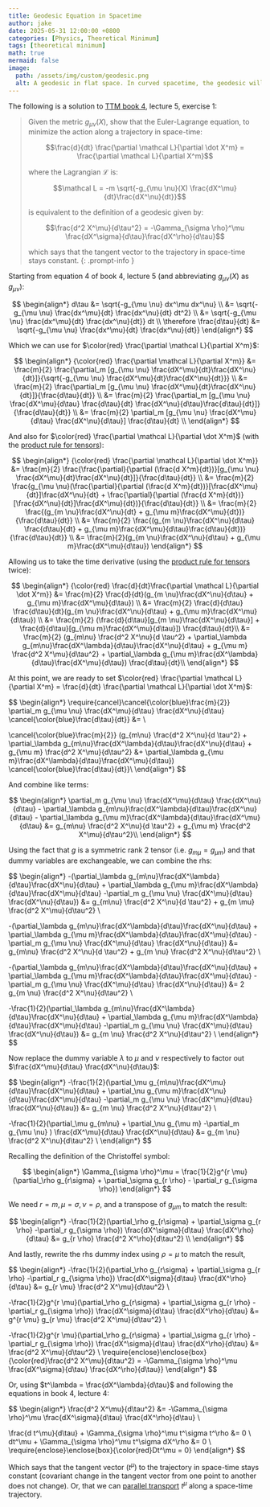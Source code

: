 ```yaml
---
title: Geodesic Equation in Spacetime
author: jake
date: 2025-05-31 12:00:00 +0800
categories: [Physics, Theoretical Minimum]
tags: [theoretical minimum]
math: true
mermaid: false
image:
  path: /assets/img/custom/geodesic.png
  alt: A geodesic in flat space. In curved spacetime, the geodesic will be a curve.
---
```


The following is a solution to [TTM book 4](https://theoreticalminimum.com/courses/general-relativity/2012/fall), lecture 5, exercise 1:

> Given the metric $g_{\mu \nu}(X)$, show that the Euler-Lagrange equation, to minimize the action along a trajectory in space-time:
> 
> $$\frac{d}{dt} \frac{\partial \mathcal L}{\partial \dot X^m} = \frac{\partial \mathcal L}{\partial X^m}$$
> 
> where the Lagrangian $\mathcal L$ is:
> 
> $$\mathcal L = -m \sqrt{-g_{\mu \nu}(X) \frac{dX^\mu}{dt}\frac{dX^\nu}{dt}}$$
> 
> is equivalent to the definition of a geodesic given by:
> 
> $$\frac{d^2 X^\mu}{d\tau^2} = -\Gamma_{\sigma \rho}^\mu \frac{dX^\sigma}{d\tau}\frac{dX^\rho}{d\tau}$$
> 
> which says that the tangent vector to the trajectory in space-time stays constant.
{: .prompt-info }

Starting from equation 4 of book 4, lecture 5 (and abbreviating $g_{\mu \nu}(X)$ as $g_{\mu \nu}$):

$$
\begin{align*}
d\tau &= \sqrt{-g_{\mu \nu} dx^\mu dx^\nu} \\
&= \sqrt{-g_{\mu \nu} \frac{dx^\mu}{dt} \frac{dx^\nu}{dt} dt^2} \\
&= \sqrt{-g_{\mu \nu} \frac{dx^\mu}{dt} \frac{dx^\nu}{dt}} dt \\
\therefore \frac{d\tau}{dt} &= \sqrt{-g_{\mu \nu} \frac{dx^\mu}{dt} \frac{dx^\nu}{dt}}
\end{align*}
$$

Which we can use for $\color{red} \frac{\partial \mathcal L}{\partial X^m}$:

$$
\begin{align*}
{\color{red} \frac{\partial \mathcal L}{\partial X^m}} &= \frac{m}{2} \frac{\partial_m [g_{\mu \nu} \frac{dX^\mu}{dt}\frac{dX^\nu}{dt}]}{\sqrt{-g_{\mu \nu} \frac{dX^\mu}{dt}\frac{dX^\nu}{dt}}} \\
&= \frac{m}{2} \frac{\partial_m [g_{\mu \nu} \frac{dX^\mu}{dt}\frac{dX^\nu}{dt}]}{\frac{d\tau}{dt}} \\
&= \frac{m}{2} \frac{\partial_m [g_{\mu \nu} \frac{dX^\mu}{d\tau} \frac{d\tau}{dt} \frac{dX^\nu}{d\tau}\frac{d\tau}{dt}]}{\frac{d\tau}{dt}} \\
&= \frac{m}{2} \partial_m [g_{\mu \nu} \frac{dX^\mu}{d\tau} \frac{dX^\nu}{d\tau}] \frac{d\tau}{dt} \\
\end{align*}
$$

And also for $\color{red} \frac{\partial \mathcal L}{\partial \dot X^m}$ (with the [product rule for tensors](https://en.wikipedia.org/wiki/Tensor_derivative_(continuum_mechanics)#Derivatives_of_tensor_valued_functions_of_second-order_tensors)):

$$
\begin{align*}
{\color{red} \frac{\partial \mathcal L}{\partial \dot X^m}} &= \frac{m}{2} \frac{\frac{\partial}{\partial (\frac{d X^m}{dt})}[g_{\mu \nu} \frac{dX^\mu}{dt}\frac{dX^\nu}{dt}]}{\frac{d\tau}{dt}} \\
&= \frac{m}{2} \frac{g_{\mu \nu}(\frac{\partial}{\partial (\frac{d X^m}{dt})}[\frac{dX^\mu}{dt}]\frac{dX^\nu}{dt} + \frac{\partial}{\partial (\frac{d X^m}{dt})}[\frac{dX^\nu}{dt}]\frac{dX^\mu}{dt})}{\frac{d\tau}{dt}} \\
&= \frac{m}{2} \frac{(g_{m \nu}\frac{dX^\nu}{dt} + g_{\mu m}\frac{dX^\mu}{dt})}{\frac{d\tau}{dt}} \\
&= \frac{m}{2} \frac{(g_{m \nu}\frac{dX^\nu}{d\tau} \frac{d\tau}{dt} + g_{\mu m}\frac{dX^\mu}{d\tau}\frac{d\tau}{dt})}{\frac{d\tau}{dt}} \\
&= \frac{m}{2}(g_{m \nu}\frac{dX^\nu}{d\tau} + g_{\mu m}\frac{dX^\mu}{d\tau})
\end{align*}
$$

Allowing us to take the time derivative (using the [product rule for tensors](https://en.wikipedia.org/wiki/Tensor_derivative_(continuum_mechanics)#Derivatives_of_tensor_valued_functions_of_second-order_tensors) twice):

$$
\begin{align*}
{\color{red} \frac{d}{dt}\frac{\partial \mathcal L}{\partial \dot X^m}} &= \frac{m}{2} \frac{d}{dt}(g_{m \nu}\frac{dX^\nu}{d\tau} + g_{\mu m}\frac{dX^\mu}{d\tau}) \\
&= \frac{m}{2} \frac{d}{d\tau} \frac{d\tau}{dt}(g_{m \nu}\frac{dX^\nu}{d\tau} + g_{\mu m}\frac{dX^\mu}{d\tau}) \\
&= \frac{m}{2} (\frac{d}{d\tau}[g_{m \nu}\frac{dX^\nu}{d\tau}] + \frac{d}{d\tau}[g_{\mu m}\frac{dX^\mu}{d\tau}]) \frac{d\tau}{dt}\\
&= \frac{m}{2} (g_{m\nu} \frac{d^2 X^\nu}{d \tau^2} + \partial_\lambda g_{m\nu}\frac{dX^\lambda}{d\tau}\frac{dX^\nu}{d\tau} + g_{\mu m} \frac{d^2 X^\mu}{d\tau^2} + \partial_\lambda g_{\mu m}\frac{dX^\lambda}{d\tau}\frac{dX^\mu}{d\tau}) \frac{d\tau}{dt}\\
\end{align*}
$$

At this point, we are ready to set $\color{red} \frac{\partial \mathcal L}{\partial X^m} = \frac{d}{dt} \frac{\partial \mathcal L}{\partial \dot X^m}$:

$$
\begin{align*}
\require{cancel}\cancel{\color{blue}\frac{m}{2}} \partial_m g_{\mu \nu} \frac{dX^\mu}{d\tau} \frac{dX^\nu}{d\tau} \cancel{\color{blue}\frac{d\tau}{dt}} &= \\

\cancel{\color{blue}\frac{m}{2}} (g_{m\nu} \frac{d^2 X^\nu}{d \tau^2} + \partial_\lambda g_{m\nu}\frac{dX^\lambda}{d\tau}\frac{dX^\nu}{d\tau} + g_{\mu m} \frac{d^2 X^\mu}{d\tau^2} &+ \partial_\lambda g_{\mu m}\frac{dX^\lambda}{d\tau}\frac{dX^\mu}{d\tau}) \cancel{\color{blue}\frac{d\tau}{dt}}\\
\end{align*}
$$

And combine like terms:

$$
\begin{align*}
\partial_m g_{\mu \nu} \frac{dX^\mu}{d\tau} \frac{dX^\nu}{d\tau} - \partial_\lambda g_{m\nu}\frac{dX^\lambda}{d\tau}\frac{dX^\nu}{d\tau} - \partial_\lambda g_{\mu m}\frac{dX^\lambda}{d\tau}\frac{dX^\mu}{d\tau} &= g_{m\nu} \frac{d^2 X^\nu}{d \tau^2} + g_{\mu m} \frac{d^2 X^\mu}{d\tau^2}\\
\end{align*}
$$

Using the fact that $g$ is a symmetric rank 2 tensor (i.e. $g_{m \mu} = g_{\mu m}$) and that dummy variables are exchangeable, we can combine the rhs:

$$
\begin{align*}
-(\partial_\lambda g_{m\nu}\frac{dX^\lambda}{d\tau}\frac{dX^\nu}{d\tau} + \partial_\lambda g_{\mu m}\frac{dX^\lambda}{d\tau}\frac{dX^\mu}{d\tau} -\partial_m g_{\mu \nu} \frac{dX^\mu}{d\tau} \frac{dX^\nu}{d\tau}) &= g_{m\nu} \frac{d^2 X^\nu}{d \tau^2} + g_{m \mu} \frac{d^2 X^\mu}{d\tau^2} \\

-(\partial_\lambda g_{m\nu}\frac{dX^\lambda}{d\tau}\frac{dX^\nu}{d\tau} + \partial_\lambda g_{\mu m}\frac{dX^\lambda}{d\tau}\frac{dX^\mu}{d\tau} -\partial_m g_{\mu \nu} \frac{dX^\mu}{d\tau} \frac{dX^\nu}{d\tau}) &= g_{m\nu} \frac{d^2 X^\nu}{d \tau^2} + g_{m \nu} \frac{d^2 X^\nu}{d\tau^2} \\

-(\partial_\lambda g_{m\nu}\frac{dX^\lambda}{d\tau}\frac{dX^\nu}{d\tau} + \partial_\lambda g_{\mu m}\frac{dX^\lambda}{d\tau}\frac{dX^\mu}{d\tau} -\partial_m g_{\mu \nu} \frac{dX^\mu}{d\tau} \frac{dX^\nu}{d\tau}) &= 2 g_{m \nu} \frac{d^2 X^\nu}{d\tau^2} \\

-\frac{1}{2}(\partial_\lambda g_{m\nu}\frac{dX^\lambda}{d\tau}\frac{dX^\nu}{d\tau} + \partial_\lambda g_{\mu m}\frac{dX^\lambda}{d\tau}\frac{dX^\mu}{d\tau} -\partial_m g_{\mu \nu} \frac{dX^\mu}{d\tau} \frac{dX^\nu}{d\tau}) &= g_{m \nu} \frac{d^2 X^\nu}{d\tau^2} \\
\end{align*}
$$

Now replace the dummy variable $\lambda$ to $\mu$ and $\nu$ respectively to factor out $\frac{dX^\mu}{d\tau} \frac{dX^\nu}{d\tau}$:

$$
\begin{align*}
-\frac{1}{2}(\partial_\mu g_{m\nu}\frac{dX^\mu}{d\tau}\frac{dX^\nu}{d\tau} + \partial_\nu g_{\mu m}\frac{dX^\nu}{d\tau}\frac{dX^\mu}{d\tau} -\partial_m g_{\mu \nu} \frac{dX^\mu}{d\tau} \frac{dX^\nu}{d\tau}) &= g_{m \nu} \frac{d^2 X^\nu}{d\tau^2} \\

-\frac{1}{2}(\partial_\mu g_{m\nu} + \partial_\nu g_{\mu m} -\partial_m g_{\mu \nu} ) \frac{dX^\mu}{d\tau} \frac{dX^\nu}{d\tau} &= g_{m \nu} \frac{d^2 X^\nu}{d\tau^2} \\
\end{align*}
$$

Recalling the definition of the Christoffel symbol:

$$
\begin{align*}
\Gamma_{\sigma \rho}^\mu = \frac{1}{2}g^{r \mu}(\partial_\rho g_{r\sigma} + \partial_\sigma g_{r \rho} - \partial_r g_{\sigma \rho})
\end{align*}
$$

We need $r=m, \mu=\sigma, \nu=\rho$, and a transpose of $g_{\mu m}$ to match the result:

$$
\begin{align*}
-\frac{1}{2}(\partial_\rho g_{r\sigma} + \partial_\sigma g_{r \rho} -\partial_r g_{\sigma \rho}) \frac{dX^\sigma}{d\tau} \frac{dX^\rho}{d\tau} &= g_{r \rho} \frac{d^2 X^\rho}{d\tau^2} \\
\end{align*}
$$

And lastly, rewrite the rhs dummy index using $\rho = \mu$ to match the result,

$$
\begin{align*}
-\frac{1}{2}(\partial_\rho g_{r\sigma} + \partial_\sigma g_{r \rho} -\partial_r g_{\sigma \rho}) \frac{dX^\sigma}{d\tau} \frac{dX^\rho}{d\tau} &= g_{r \mu} \frac{d^2 X^\mu}{d\tau^2} \\

-\frac{1}{2}g^{r \mu}(\partial_\rho g_{r\sigma} + \partial_\sigma g_{r \rho} -\partial_r g_{\sigma \rho}) \frac{dX^\sigma}{d\tau} \frac{dX^\rho}{d\tau} &= g^{r \mu} g_{r \mu} \frac{d^2 X^\mu}{d\tau^2} \\

-\frac{1}{2}g^{r \mu}(\partial_\rho g_{r\sigma} + \partial_\sigma g_{r \rho} -\partial_r g_{\sigma \rho}) \frac{dX^\sigma}{d\tau} \frac{dX^\rho}{d\tau} &= \frac{d^2 X^\mu}{d\tau^2} \\
\require{enclose}\enclose{box}{\color{red}\frac{d^2 X^\mu}{d\tau^2} = -\Gamma_{\sigma \rho}^\mu \frac{dX^\sigma}{d\tau} \frac{dX^\rho}{d\tau}}
\end{align*}
$$

Or, using $t^\lambda = \frac{dX^\lambda}{d\tau}$ and following the equations in book 4, lecture 4:

$$
\begin{align*}
\frac{d^2 X^\mu}{d\tau^2} &= -\Gamma_{\sigma \rho}^\mu \frac{dX^\sigma}{d\tau} \frac{dX^\rho}{d\tau} \\

\frac{d t^\mu}{d\tau} + \Gamma_{\sigma \rho}^\mu t^\sigma t^\rho &= 0 \\
dt^\mu + \Gamma_{\sigma \rho}^\mu t^\sigma dX^\rho &= 0 \\
\require{enclose}\enclose{box}{\color{red}Dt^\mu = 0}
\end{align*}
$$

Which says that the tangent vector ($t^\mu$) to the trajectory in space-time stays constant  (covariant change in the tangent vector from one point to another does not change). Or, that we can [parallel transport](https://en.wikipedia.org/wiki/Parallel_transport) $t^\mu$ along a space-time trajectory.
